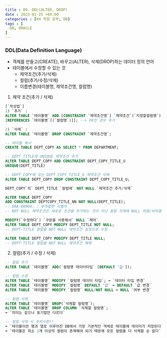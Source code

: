 ```yaml
---
title : 09. DDL(ALTER, DROP)
date : 2023-01-25 +09:00
categories : [KH 학원 공부, DB]
tags : [
  DB, ORACLE
]
---
```

<!-- ![](/assets/img/DB/DBInro.png){:style="border:1px solid #eaeaea; border-radius: 7px; padding: 0px;" } -->

### DDL(Data Definition Language)
- 객체를 만들고(CREATE), 바꾸고(ALTER), 삭제(DROP)하는 데이터 정의 언어
- 테이블에서 수정할 수 있는 것
  - 제약조건(추가/삭제) 
  - 컬럼(추가/수정/삭제)
  - 이름변경(테이블명, 제약조건명, 컬럼명)

1) 제약 조건(추가 / 삭제)

```sql
[`작성법`]
1) `추가` : 
ALTER TABLE `테이블명` ADD [CONSTRAINT `제약조건명`] `제약조건`(`지정할컬럼명`)
[REFERENCES `테이블명`[(`컬럼명`)]]; --> FK인 경우 추가

2) `삭제` :
ALTER TABLE `테이블명` DROP CONSTRAINT `제약조건명`;
```

```sql
-- 테이블 복사
CREATE TABLE DEPT_COPY AS SELECT * FROM DEPARTMENT;

-- DEPT_TITLE에 UNIQUE 제약조건 추가
ALTER TABLE DEPT_COPY ADD CONSTRAINT DEPT_COPY_TITLE_U
UNIQUE(DEPT_TITLE)

-- DEPT_COPY에 있는 DEPT_COPY_TITLE_U 제약조건 삭제
ALTER TABLE DEPT_COPY DROP CONSTRAINT DEPT_COPY_TITLE_U;
```

```sql
DEPT_COPY`의` DEPT_TITLE `컬럼에` NOT NULL `제약조건 추가/삭제`

ALTER TABLE DEPT_COPY
ADD CONSTRAINT DEPTCOPY_TITLE_NN NOT NULL(DEPT_TITLE);
-- ORA-00904: : 부적합한 식별자
-- NOT NULL 제약조건은 새로운 조건을 추가하는 것이 아닌 컬럼 자체에 NULL 허용/비허용을 제어하는 성질 변경의 형태로 인식됨

MODIFY(`수정하다`) `구문을 사용해서` NULL `제어`
ALTER TABLE DEPT_COPY MODIFY DEPT_TITLE NOT NULL;
-- DEPT-TITLE 컬럼을 NOT NULL 제약조건 설정으로 수정

ALTER TABLE DEPT_COPY MODIFY DEPT_TITLE NULL;
-- DEPT-TITLE 컬럼을 NOT NULL 제약조건 해제
```

2) 컬럼(추가 / 수정 / 삭제)

```sql
-- 컬럼 추가
ALTER TABLE `테이블명` ADD(`컬럼명 데이터타입` [DEFAULT '값']);

-- 컬럼 수정
ALTER TABLE `테이블명` MODIFY `컬럼명 데이터 타입`; ➡️ `데이터 타입 변경`
ALTER TABLE `테이블명` MODIFY `컬럼명` DEFAULT '값' ➡️ DEFAULT `값 변경`
ALTER TABLE `테이블명` MODIFY `컬럼명` NULL/NOT NULL ➡️ NULL `여부 변경`

-- 컬럼 삭제
ALTER TABLE `테이블명` DROP(`삭제할 컬럼명`);
ALTER TABLE `테이블명` DROP COLUMN `삭제할 컬럼명`;
➡️ `의미는 같으나 표기법만 다르다`

-- 컬럼 삭제 시 주의사항!!
➡️ `테이블이란 행과 열로 이루어진 DB에서 가장 기본적인 객체로 테이블에 데이터가 저장된다`
➡️ `테이블은 최소 1개 이상의 컬럼이 존재해야 되기 때문에 모든 컬럼을 다 삭제할 순 없다`
```

